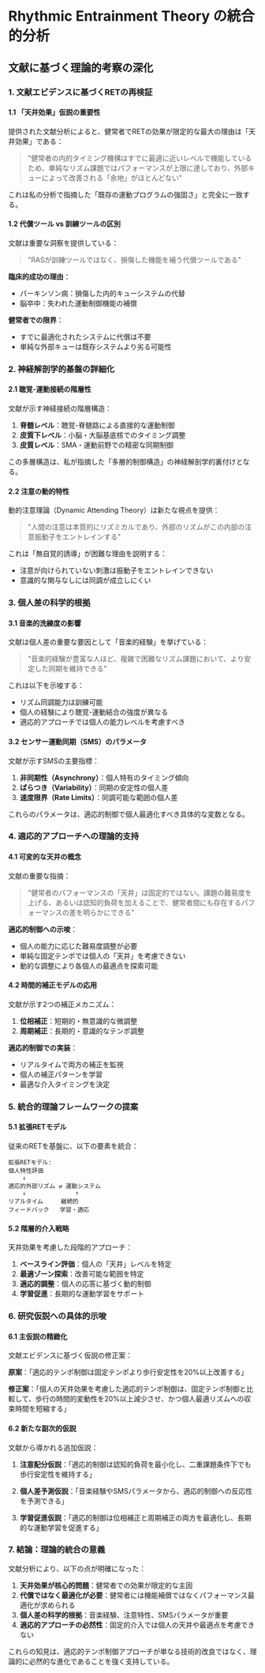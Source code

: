 # Rhythmic Entrainment Theory の統合的分析
## 文献に基づく理論的考察の深化

### 1. 文献エビデンスに基づくRETの再検証

#### 1.1 「天井効果」仮説の重要性
提供された文献分析によると、健常者でRETの効果が限定的な最大の理由は「天井効果」である：

> "健常者の内的タイミング機構はすでに最適に近いレベルで機能しているため、単純なリズム課題ではパフォーマンスが上限に達しており、外部キューによって改善される「余地」がほとんどない"

これは私の分析で指摘した「既存の運動プログラムの強固さ」と完全に一致する。

#### 1.2 代償ツール vs 訓練ツールの区別
文献は重要な洞察を提供している：

> "RASが訓練ツールではなく、損傷した機能を補う代償ツールである"

**臨床的成功の理由**：
- パーキンソン病：損傷した内的キューシステムの代替
- 脳卒中：失われた運動制御機能の補償

**健常者での限界**：
- すでに最適化されたシステムに代償は不要
- 単純な外部キューは既存システムより劣る可能性

### 2. 神経解剖学的基盤の詳細化

#### 2.1 聴覚-運動接続の階層性
文献が示す神経接続の階層構造：

1. **脊髄レベル**：聴覚-脊髄路による直接的な運動制御
2. **皮質下レベル**：小脳・大脳基底核でのタイミング調整
3. **皮質レベル**：SMA・運動前野での精密な同期制御

この多層構造は、私が指摘した「多層的制御構造」の神経解剖学的裏付けとなる。

#### 2.2 注意の動的特性
動的注意理論（Dynamic Attending Theory）は新たな視点を提供：

> "人間の注意は本質的にリズミカルであり、外部のリズムがこの内部の注意振動子をエントレインする"

これは「無自覚的誘導」が困難な理由を説明する：
- 注意が向けられていない刺激は振動子をエントレインできない
- 意識的な関与なしには同調が成立しにくい

### 3. 個人差の科学的根拠

#### 3.1 音楽的洗練度の影響
文献は個人差の重要な要因として「音楽的経験」を挙げている：

> "音楽的経験が豊富な人ほど、複雑で困難なリズム課題において、より安定した同期を維持できる"

これは以下を示唆する：
- リズム同調能力は訓練可能
- 個人の経験により聴覚-運動結合の強度が異なる
- 適応的アプローチでは個人の能力レベルを考慮すべき

#### 3.2 センサー運動同期（SMS）のパラメータ
文献が示すSMSの主要指標：

1. **非同期性（Asynchrony）**：個人特有のタイミング傾向
2. **ばらつき（Variability）**：同期の安定性の個人差
3. **速度限界（Rate Limits）**：同調可能な範囲の個人差

これらのパラメータは、適応的制御で個人最適化すべき具体的な変数となる。

### 4. 適応的アプローチへの理論的支持

#### 4.1 可変的な天井の概念
文献の重要な指摘：

> "健常者のパフォーマンスの「天井」は固定的ではない。課題の難易度を上げる、あるいは認知的負荷を加えることで、健常者間にも存在するパフォーマンスの差を明らかにできる"

**適応的制御への示唆**：
- 個人の能力に応じた難易度調整が必要
- 単純な固定テンポでは個人の「天井」を考慮できない
- 動的な調整により各個人の最適点を探索可能

#### 4.2 時間的補正モデルの応用
文献が示す2つの補正メカニズム：

1. **位相補正**：短期的・無意識的な微調整
2. **周期補正**：長期的・意識的なテンポ調整

**適応的制御での実装**：
- リアルタイムで両方の補正を監視
- 個人の補正パターンを学習
- 最適な介入タイミングを決定

### 5. 統合的理論フレームワークの提案

#### 5.1 拡張RETモデル
従来のRETを基盤に、以下の要素を統合：

```
拡張RETモデル:
個人特性評価
    ↓
適応的外部リズム ⇄ 運動システム
    ↓              ↑
リアルタイム     継続的
フィードバック   学習・適応
```

#### 5.2 階層的介入戦略
天井効果を考慮した段階的アプローチ：

1. **ベースライン評価**：個人の「天井」レベルを特定
2. **最適ゾーン探索**：改善可能な範囲を特定
3. **適応的調整**：個人の応答に基づく動的制御
4. **学習促進**：長期的な運動学習をサポート

### 6. 研究仮説への具体的示唆

#### 6.1 主仮説の精緻化
文献エビデンスに基づく仮説の修正案：

**原案**：「適応的テンポ制御は固定テンポより歩行安定性を20%以上改善する」

**修正案**：「個人の天井効果を考慮した適応的テンポ制御は、固定テンポ制御と比較して、歩行の時間的変動性を20%以上減少させ、かつ個人最適リズムへの収束時間を短縮する」

#### 6.2 新たな副次的仮説
文献から導かれる追加仮説：

1. **注意配分仮説**：「適応的制御は認知的負荷を最小化し、二重課題条件下でも歩行安定性を維持する」

2. **個人差予測仮説**：「音楽経験やSMSパラメータから、適応的制御への反応性を予測できる」

3. **学習促進仮説**：「適応的制御は位相補正と周期補正の両方を最適化し、長期的な運動学習を促進する」

### 7. 結論：理論的統合の意義

文献分析により、以下の点が明確になった：

1. **天井効果が核心的問題**：健常者での効果が限定的な主因
2. **代償ではなく最適化が必要**：健常者には機能補償ではなくパフォーマンス最適化が求められる
3. **個人差の科学的根拠**：音楽経験、注意特性、SMSパラメータが重要
4. **適応的アプローチの必然性**：固定的介入では個人の天井や最適点を考慮できない

これらの知見は、適応的テンポ制御アプローチが単なる技術的改良ではなく、理論的に必然的な進化であることを強く支持している。